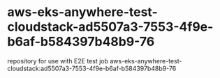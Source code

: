 # aws-eks-anywhere-test-cloudstack-ad5507a3-7553-4f9e-b6af-b584397b48b9-76
repository for use with E2E test job aws-eks-anywhere-test-cloudstack:ad5507a3-7553-4f9e-b6af-b584397b48b9-76
